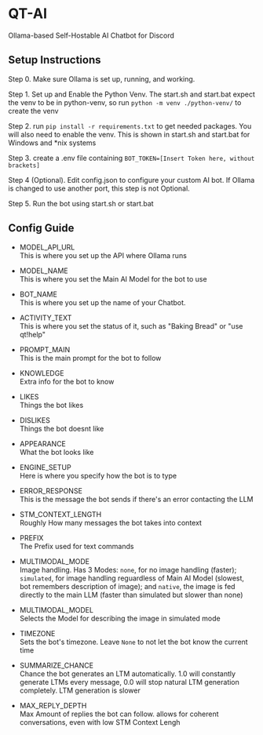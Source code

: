 # QT-AI
Ollama-based Self-Hostable AI Chatbot for Discord

## Setup Instructions

Step 0. Make sure Ollama is set up, running, and working.

Step 1. Set up and Enable the Python Venv. The start.sh and start.bat expect the venv to be in python-venv, so run `python -m venv ./python-venv/` to create the venv

Step 2. run `pip install -r requirements.txt` to get needed packages. You will also need to enable the venv. This is shown in start.sh and start.bat for Windows and *nix systems

Step 3. create a .env file containing `BOT_TOKEN=[Insert Token here, without brackets]`

Step 4 (Optional). Edit config.json to configure your custom AI bot. If Ollama is changed to use another port, this step is not Optional.

Step 5. Run the bot using start.sh or start.bat

## Config Guide
* MODEL_API_URL<br>
This is where you set up the API where Ollama runs

* MODEL_NAME<br>
This is where you set the Main AI Model for the bot to use

* BOT_NAME<br>
This is where you set up the name of your Chatbot.

* ACTIVITY_TEXT<br>
This is where you set the status of it, such as "Baking Bread" or "use qt!help"

* PROMPT_MAIN<br>
This is the main prompt for the bot to follow

* KNOWLEDGE<br>
Extra info for the bot to know

* LIKES<br>
Things the bot likes

* DISLIKES<br>
Things the bot doesnt like

* APPEARANCE<br>
What the bot looks like

* ENGINE_SETUP<br>
Here is where you specify how the bot is to type

* ERROR_RESPONSE<br>
This is the message the bot sends if there's an error contacting the LLM

* STM_CONTEXT_LENGTH<br>
Roughly How many messages the bot takes into context 

* PREFIX<br>
The Prefix used for text commands

* MULTIMODAL_MODE<br>
Image handling. Has 3 Modes: `none`, for no image handling (faster); `simulated`, for image handling reguardless of Main AI Model (slowest, bot remembers description of image); and `native`, the image is fed directly to the main LLM (faster than simulated but slower than none)

* MULTIMODAL_MODEL<br>
Selects the Model for describing the image in simulated mode

* TIMEZONE<br>
Sets the bot's timezone. Leave `None` to not let the bot know the current time

* SUMMARIZE_CHANCE<br>
Chance the bot generates an LTM automatically. 1.0 will constantly generate LTMs every message, 0.0 will stop natural LTM generation completely. LTM generation is slower

* MAX_REPLY_DEPTH<br>
Max Amount of replies the bot can follow. allows for coherent conversations, even with low STM Context Lengh
